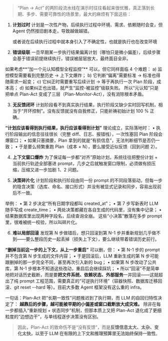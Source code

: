 > “Plan → Act” 的两阶段流水线在演示时往往看起来很优雅，真正落到长期、多步、需要可靠性的场景里，最大的麻烦有下面这些：

1. **计划过时** 
   计划是一次性产物，后续执行过程中环境、需求、依赖随时会变，但 Agent 仍然按旧剧本走，导致越做越错。

   或者说在后续执行过程中就本身引入了不确定性，也就是执行也在改变环境

2. **错误级联** 
   一旦早期某一步执行结果偏离计划（哪怕只是微小偏差），后续步骤会基于错误前提继续执行，错误被层层放大，最终面目全非。

如果考虑**“加一个元认知模型全程监控”**
可以，但它同样面临 4 个难题：
a) 监控模型需要看到完整历史 → 上下文爆炸；
b) 它判断“偏离”需要标准 → 标准也得随需求一起变；
c) 它纠正时需要重写后续计划 → 等于再执行一次 Plan 阶段，成本高；
d) 如果纠正也出错，就产生“监控-被监控”级联失败。
所以“元认知”只是把单点 Plan-Act 变成了三层（Plan-Monitor-Act），没有消除根本矛盾。

3. **无反馈闭环** 
   计划阶段看不到真实执行结果，执行阶段又缺少实时回写机制，相当于“开环控制”。没有反馈就没有自我修正，只能祈祷初始计划 100 % 正确。

**“计划应该看得到执行结果，执行应该看得到计划”**
理论成立，实际落地时：
• 执行阶段输出的信息往往很长（完整 diff、日志、报错栈），一次性塞回 Plan 阶段会爆窗口；
• 如果只塞摘要，Plan 拿到的就是“有损信息”，无法判断细节是否仍一致；
• 于是要么频繁重跑 Plan（成本 × N），要么接受近似反馈（回到问题 2）。

4. **上下文窗口爆炸** 
   为了保证每一步都“对齐”原始计划，系统往往把整份计划 + 当前执行轨迹全部塞进 prompt，几步之后就触发窗口限制，必须做有损压缩，压缩又进一步加剧 1、2 问题。

5. **决策碎片化** 
   计划阶段和执行阶段由同一份 prompt 的不同段落驱动，但每一步的隐含决策（选库、命名、接口形式）并没有被显式记录和同步，容易出现前后不一致。

举例：
• 第 2 步决定“所有日期字段都叫 created_at”；
• 第 7 步写新表时 LLM 随手写成 create_time；
• 两处决策都藏在各自生成的代码里，没有集中记录；
• 结果数据库里出现两种字段名，后续查询全崩。
这些“小决策”散落在多步 prompt 里，很难被统一校验，所以叫碎片化。

6. **难以局部回滚** 
   发现第 N 步做错后，想只回滚到第 N-1 步并重新规划几乎做不到——要么整段历史一起丢掉（损失上下文），要么继续带着错误历史前行。

**“删掉当前这一步的上下文，从上一步重启”**
可以删，但：
• 第 N-1 步的 prompt 并不包含第 N 步生成的文件内容；
• 于是回滚后，LLM 重新生成的第 N 步可能跟删掉的那一步完全不同，甚至再次引入新的 bug；
• 如果第 N 步改动了公共库，第 N-1 步根本不知道这些改动，重启后会继续踩坑；
• 所以“回滚”不是简单地把对话历史截断，而是要**把文件系统、依赖状态、外部服务**一并回滚——这就超出了纯 prompt 工程范围，需要真正的“可逆执行环境”（容器快照、数据库迁移回滚、git reset --hard 等）。目前大多数 Agent 框架没有这么重的 infra。

一句话：Plan-Act 把“长期一致性”问题推迟到了执行期，而 LLM 的自回归特性决定了： 
**越靠后的步骤，越可能被早期的小偏差或窗口截断放大成灾难。** 
除非在每一步都插入“重新规划 + 状态同步”机制，但那本质上又把 Plan-Act 退化成了更细粒度的“边想边干”，与单线程逐步决策没有区别。

> 因此，Plan-Act 的致命伤不是“没有反馈”，而是**反馈信息太大、太杂、变化太快，以至于 LLM 在有限的上下文和推理预算里无法始终保持一致性**。